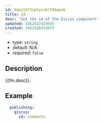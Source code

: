 ```yaml
---
id: 6qmzt673xptyco6lf98qpx6
title: Id
desc: 'Set the id of the Giscus component'
updated: 1662437419645
created: 1662436933073
---
```


- type: `string`
- default: N/A
- required: `false`

## Description

{{fm.desc}}.

## Example

```yml
  publishing:
    giscus:
      id: comments
```
